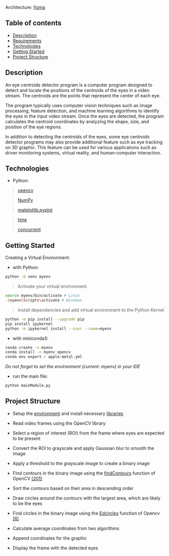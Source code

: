 Architecture: [figma](https://www.figma.com/file/2C53L0KhQTwOMrpxIsmVCR/Centroids-detector?type=whiteboard&node-id=0%3A1&t=KwWL17chcdEzb7nR-1)
## Table of contents

- [Description](#description)
- [Requirements](#requirements)
- [Technologies](#technologies)
- [Getting Started](#getting-started)
- [Project Structure](#project-structure)

## Description
An eye centroids detector program is a computer program designed to detect and locate the positions of the centroids of the eyes in a video stream. The centroids are the points that represent the center of each eye. 

The program typically uses computer vision techniques such as image processing, feature detection, and machine learning algorithms to identify the eyes in the input video stream. Once the eyes are detected, the program calculates the centroid coordinates by analyzing the shape, size, and position of the eye regions.

In addition to detecting the centroids of the eyes, some eye centroids detector programs may also provide additional feature such as eye tracking on 3D graphic. This feature can be used for various applications such as driver monitoring systems, virtual reality, and human-computer interaction.

## Technologies
- Python:
> [opencv](https://docs.opencv.org/4.x/d6/d00/tutorial_py_root.html)

> [NumPy](https://numpy.org/)

> [matplotlib.pyplot](https://matplotlib.org/stable/gallery/mplot3d/wire3d.html)

> [time](https://docs.python.org/3/library/time.html)

> [concurrent](https://docs.python.org/3/library/concurrency.html)

## Getting Started 
Creating a Virtual Environment:

- with Python:
```bash
python -m venv myenv
```
> Activate your virtual environment
```bash
source myenv/bin/activate # Linux
.\myenv\Scripts\activate # Windows 
```
> Install dependencies and add virtual environment to the Python Kernel
```bash
python -m pip install --upgrade pip
pip install ipykernel
python -m ipykernel install --user --name=myenv
```


- with miniconda3:
```bash
conda create -n myenv
conda install -n myenv opencv
conda env export > apple-metal.yml
```
*Do not forget to set the environment (current: myenv) in your IDE*

- run the main file:
```bash
python mainModule.py
```


## Project Structure
- Setup the [environment](#getting-started) and install necessary [libraries](#technologies)

- Read video frames using the OpenCV library

- Select a region of interest (ROI) from the frame where eyes are expected to be present

- Convert the ROI to grayscale and apply Gaussian blur to smooth the image

- Apply a threshold to the grayscale image to create a binary image

- Find contours in the binary image using the [findContours](https://docs.opencv.org/3.4/d3/dc0/group__imgproc__shape.html#ga17ed9f5d79ae97bd4c7cf18403e1689a) function of OpenCV [[201]](https://docs.opencv.org/3.4/d0/de3/citelist.html#CITEREF_Suzuki85)

- Sort the contours based on their area in descending order

- Draw circles around the contours with the largest area, which are likely to be the eyes

- Find circles in the binary image using the [Edcircles](https://www.researchgate.net/publication/256822734_EDCircles_A_real-time_circle_detector_with_a_false_detection_control) function of Opencv [[6]](https://docs.opencv.org/3.4/d0/de3/citelist.html#CITEREF_Suzuki85)

- Calculate average coordinates from two algorithms

- Append coordinates for the graphic

- Display the frame with the detected eyes
